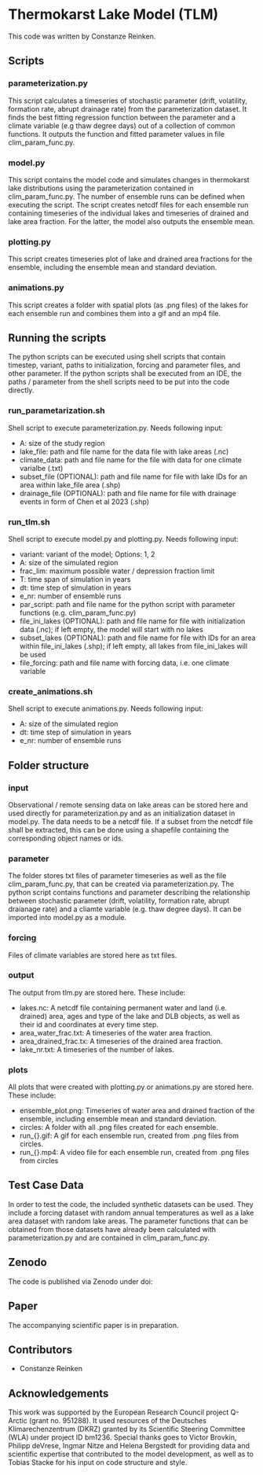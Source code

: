 # Thermokarst Lake Model (TLM)

This code was written by Constanze Reinken.

## Scripts


###  parameterization.py

This script calculates a timeseries of stochastic parameter (drift, volatility, formation rate, abrupt drainage rate) from the parameterization dataset. It finds the best fitting regression function between the parameter and a climate variable (e.g thaw degree days) out of a collection of common functions. It outputs the function and fitted parameter values in file clim_param_func.py.


### model.py

This script contains the model code and simulates changes in thermokarst lake distributions using the parameterization contained in clim_param_func.py. The number of ensemble runs can be defined when executing the script. The script creates netcdf files for each ensemble run containing timeseries of the individual lakes and timeseries of drained and lake area fraction. For the latter, the model also outputs the ensemble mean. 

### plotting.py

This script creates timeseries plot of lake and drained area fractions for the ensemble, including the ensemble mean and standard deviation. 

### animations.py

This script creates a folder with spatial plots (as .png files) of the lakes for each ensemble run and combines them into a gif and an mp4 file. 

## Running the scripts

The python scripts can be executed using shell scripts that contain timestep, variant,  paths to initialization, forcing and parameter files, and other parameter. If the python scripts shall be executed from an IDE, the paths / parameter from the shell scripts need to be put into the code directly. 

### run_parametarization.sh

Shell script to execute parameterization.py. Needs following input: 
- A: size of the study region
- lake_file: path and file name for the data file with lake areas (.nc)
- climate_data: path and file name for the file with data for one climate varialbe (.txt)
- subset_file (OPTIONAL): path and file name for file with lake IDs for an area within lake_file area (.shp)
- drainage_file (OPTIONAL): path and file name for file with drainage events in form of Chen et al 2023 (.shp)

### run_tlm.sh

Shell script to execute model.py and plotting.py. Needs following input:
- variant: variant of the model; Options: 1, 2 
- A: size of the simulated region
- frac_lim: maximum possible water / depression fraction limit
- T: time span of simulation in years
- dt: time step of simulation in years
- e_nr: number of ensemble runs
- par_script: path and file name for the python script with parameter functions (e.g. clim_param_func.py)
- file_ini_lakes (OPTIONAL): path and file name for file with initialization data (.nc); if left empty, the model will start with no lakes
- subset_lakes (OPTIONAL): path and file name for file with IDs for an area within file_ini_lakes (.shp); if left empty, all lakes from file_ini_lakes will be used
- file_forcing: path and file name with forcing data, i.e. one climate variable 

### create_animations.sh

Shell script to execute animations.py. Needs following input:
- A: size of the simulated region
- dt: time step of simulation in years
- e_nr: number of ensemble runs

## Folder structure

### input

Observational / remote sensing data on lake areas can be stored here and used directly for parameterization.py and as an initialization dataset in model.py. The data needs to be a netcdf file. If a subset from the netcdf file shall be extracted, this can be done using a shapefile containing the corresponding object names or ids. 

### parameter

The folder stores txt files of parameter timeseries as well as the file clim_param_func.py, that can be created via parameterization.py. The python script contains functions and parameter describing the relationship between stochastic parameter (drift, volatility, formation rate, abrupt draianage rate) and a cliamte variable (e.g. thaw degree days). It can be imported into model.py as a module. 
 

### forcing

Files of climate variables are stored here as txt files.

### output

The output from tlm.py are stored here. These include:
- lakes.nc: A netcdf file containing permanent water and land (i.e. drained) area, ages and type of the lake and DLB objects, as well as their id and coordinates at every time step.
- area_water_frac.txt: A timeseries of the water area fraction.
- area_drained_frac.tx: A timeseries of the drained area fraction.
- lake_nr.txt: A timeseries of the number of lakes.

### plots
All plots that were created with plotting.py or animations.py are stored here. These include:
- ensemble_plot.png: Timeseries of water area and drained fraction of the ensemble, including ensemble mean and standard deviation. 
- circles: A folder with all .png files created for each ensemble.
- run_{}.gif: A gif for each ensemble run, created from .png files from circles.
- run_{}.mp4: A video file for each ensemble run, created from .png files from circles

## Test Case Data

In order to test the code, the included synthetic datasets can be used. They include a forcing dataset with random annual temperatures as well as a lake area dataset with random lake areas. The parameter functions that can be obtained from those datasets have already been calculated with parameterization.py and are contained in clim_param_func.py. 

##  Zenodo

The code is published via Zenodo under doi: 

## Paper

The accompanying scientific paper is in preparation. 


## Contributors
- Constanze Reinken

## Acknowledgements
This work was supported by the European Research Council project Q-Arctic (grant no. 951288). It used resources of the Deutsches Klimarechenzentrum (DKRZ) granted by its Scientific Steering Committee (WLA) under project ID bm1236. Special thanks goes to Victor Brovkin, Philipp deVrese, Ingmar Nitze and Helena Bergstedt for providing data and scientific expertise that contributed to the model development, as well as to Tobias Stacke for his input on code structure and style. 
